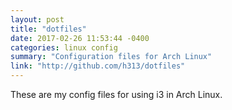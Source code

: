 ```yaml
---
layout: post
title: "dotfiles"
date: 2017-02-26 11:53:44 -0400
categories: linux config
summary: "Configuration files for Arch Linux"
link: "http://github.com/h313/dotfiles"
---
```

These are my config files for using i3 in Arch Linux.
